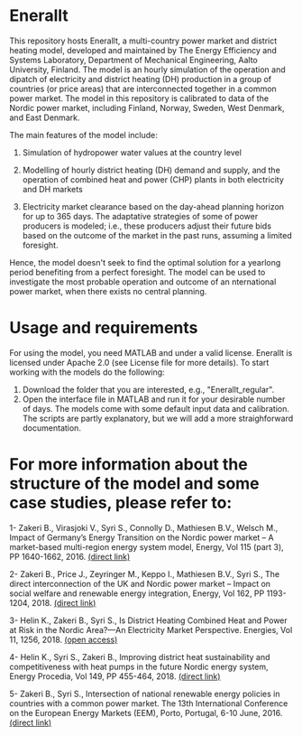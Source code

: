 # Enerallt
This repository hosts Enerallt, a multi-country power market and district heating model, developed and maintained by The Energy Efficiency and Systems Laboratory, Department of Mechanical Engineering, Aalto University, Finland. 
The model is an hourly simulation of the operation and dipatch of electricity and district heating (DH) production in a group of countries (or price areas) that are interconnected together in a common power market. The model in this repository is calibrated to data of the Nordic power market, including Finland, Norway, Sweden, West Denmark, and East Denmark. 

The main features of the model include:
1.	Simulation of hydropower water values at the country level

2.	Modelling of hourly district heating (DH) demand and supply, and the operation of combined heat and power (CHP) plants in both electricity and DH markets

3.	Electricity market clearance based on the day-ahead planning horizon for up to 365 days. The adaptative strategies of some of power producers is modeled; i.e., these producers adjust their future bids based on the outcome of the market in the past runs, assuming a limited foresight.

Hence, the model doesn't seek to find the optimal solution for a yearlong period benefiting from a perfect foresight. The model can be used to investigate the most probable operation and outcome of an nternational power market, when there exists no central planning.

# Usage and requirements 
For using the model, you need MATLAB and under a valid license. Enerallt is licensed under Apache 2.0 (see License file for more details). To start working with the models do the following:
1. Download the folder that you are interested, e.g., "Enerallt_regular".
2. Open the interface file in MATLAB and run it for your desirable number of days.
The models come with some default input data and calibration. The scripts are partly explanatory, but we will add a more straighforward documentation.

# For more information about the structure of the model and some case studies, please refer to:
1- Zakeri B., Virasjoki V., Syri S., Connolly D., Mathiesen B.V., Welsch M., Impact of Germany’s Energy Transition on the Nordic power market – A market-based multi-region energy system model, Energy, Vol 115 (part 3), PP 1640-1662, 2016. [(direct link)](https://doi.org/10.1016/j.energy.2016.07.083)

2- Zakeri B., Price J., Zeyringer M., Keppo I., Mathiesen B.V., Syri S., The direct interconnection of the UK and Nordic power market – Impact on social welfare and renewable energy integration, Energy, Vol 162, PP 1193-1204, 2018. [(direct link)](https://doi.org/10.1016/j.energy.2018.08.019)

3- Helin K., Zakeri B., Syri S., Is District Heating Combined Heat and Power at Risk in the Nordic Area?—An Electricity Market Perspective. Energies, Vol 11, 1256, 2018. [(open access)](https://www.mdpi.com/1996-1073/11/5/1256)

4- Helin K., Syri S., Zakeri B., Improving district heat sustainability and competitiveness with heat pumps in the future Nordic energy system, Energy Procedia, Vol 149, PP 455-464, 2018. [(direct link)](https://doi.org/10.1016/j.egypro.2018.08.210)

5- Zakeri B., Syri S., Intersection of national renewable energy policies in countries with a common power market. The 13th International Conference on the European Energy Markets (EEM), Porto, Portugal, 6-10 June, 2016. [(direct link)](10.1109/EEM.2016.7521265) 
